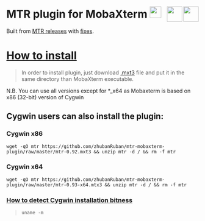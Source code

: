 # MTR plugin for MobaXterm <a href="https://github.com/zhubanRuban/mtr-mobaxterm-plugin/"><img height="30" src="https://camo.githubusercontent.com/7710b43d0476b6f6d4b4b2865e35c108f69991f3/68747470733a2f2f7777772e69636f6e66696e6465722e636f6d2f646174612f69636f6e732f6f637469636f6e732f313032342f6d61726b2d6769746875622d3235362e706e67"></a> <a href="https://mobaxterm.mobatek.net/" target="_blank"><img align="right" height="40" src="https://mobaxterm.mobatek.net/img/moba/xterm_logo.png"></a> <a href="http://www.bitwizard.nl/mtr/" target="_blank"><img align="right" height="40" src="http://www.bitwizard.nl/img/bw_logo_new.png"></a>

Built from [MTR releases](https://github.com/traviscross/mtr/releases) with [fixes](https://github.com/traviscross/mtr/issues/199).

# [How to install](https://mobaxterm.mobatek.net/plugins.html)

> In order to install plugin, just download [.mxt3](https://github.com/zhubanRuban/mtr-mobaxterm-plugin/raw/master/mtr-0.92.mxt3) file and put it in the same directory than MobaXterm executable.

N.B. You can use all versions except for \*\_x64 as Mobaxterm is based on x86 (32-bit) version of Cygwin

## Cygwin users can also install the plugin:

### Cygwin x86

```
wget -qO mtr https://github.com/zhubanRuban/mtr-mobaxterm-plugin/raw/master/mtr-0.92.mxt3 && unzip mtr -d / && rm -f mtr
```

### Cygwin x64

```
wget -qO mtr https://github.com/zhubanRuban/mtr-mobaxterm-plugin/raw/master/mtr-0.93-x64.mtx3 && unzip mtr -d / && rm -f mtr
```

### [How to detect Cygwin installation bitness](https://stackoverflow.com/questions/22687184/how-do-i-tell-whether-my-cygwin-installation-is-32-or-64-bit)

>```
>uname -m
>```
